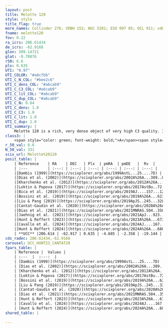 ```yaml
---
layout: post
title: Melotte 120
style: style
title_flag: true
more_names: Collinder 276; VDBH 152; NGC 5281; ESO 097 05; OCL 911; vdBergh-Hagen 152; MWSC 2161; FoF 1168
fname: melotte120
fov: 0.22
ra_icrs: 206.61434
de_icrs: -62.9168
glon: 309.14721
glat: -0.70876
r50: 6.6
plx: 0.635
UTI: "0.97"
UTI_COLOR: "#a8cfbb"
UTI_C_N_COL: "#bee2c6"
UTI_C_dens_COL: "#a6cab9"
UTI_C_C3_COL: "#a6cab9"
UTI_C_lit_COL: "#a6cab9"
UTI_C_dup_COL: "#a6cab9"
UTI_C_N: 0.84
UTI_C_dens: 1.0
UTI_C_C3: 1.0
UTI_C_lit: 1.0
UTI_C_dup: 1.0
UTI_summary: |
    Melotte 120 is a rich, very dense object of very high C3 quality. It is very well-studied in the literature.
class3: |
    <span style="color: green; font-weight: bold;">A</span><span style="color: green; font-weight: bold;">A</span>
r_50_val: 6.6
N_50_val: 331
scix_url: Melotte%20120
posit_table: |
    | Reference    | RA    | DEC   | Plx  | pmRA  | pmDE   |  Rv  |
    | :---         | :---: | :---: | :---: | :---: | :---: | :---: |
    |[Dambis (1999)](https://scixplorer.org/abs/1999AstL...25....7D) | 206.646 | -62.917 | -- | -- | -- | -- |
    |[Dias et al. (2002)](https://scixplorer.org/abs/2002A%26A...389..871D) | 206.646 | -62.917 | -- | -3.39 | -6.31 | -18.52 |
    |[Kharchenko et al. (2012)](https://scixplorer.org/abs/2012A%26A...543A.156K) | 206.64 | -62.925 | -- | -5.6 | -2.6 | -- |
    |[Loktin & Popova (2017)](https://scixplorer.org/abs/2017AstBu..72..257L) | 206.64 | -62.917 | -- | -7.291 | -2.693 | -18.5 |
    |[Bica et al. (2019)](https://scixplorer.org/abs/2019AJ....157...12B) | 206.642 | -62.913 | -- | -- | -- | -- |
    |[Bossini et al. (2019)](https://scixplorer.org/abs/2019A%26A...623A.108B) | 206.614 | -62.916 | -- | -- | -- | -- |
    |[Liu & Pang (2019)](https://scixplorer.org/abs/2019ApJS..245...32L) | 206.587 | -62.926 | 0.609 | -4.676 | -2.36 | -- |
    |[Cantat-Gaudin et al. (2020)](https://scixplorer.org/abs/2020A%26A...640A...1C) | 206.614 | -62.916 | 0.603 | -4.628 | -2.389 | -- |
    |[Dias et al. (2021)](https://scixplorer.org/abs/2021MNRAS.504..356D) | 206.618 | -62.912 | 0.612 | -4.635 | -2.395 | -- |
    |[Jaehnig et al. (2021)](https://scixplorer.org/abs/2021ApJ...923..129J) | 206.611 | -62.913 | 0.647 | -4.654 | -2.384 | -- |
    |[Hunt & Reffert (2023)](https://scixplorer.org/abs/2023A%26A...673A.114H) | 206.598 | -62.916 | 0.645 | -4.708 | -2.35 | -21.679 |
    |[Cavallo et al. (2024)](https://scixplorer.org/abs/2024AJ....167...12C) | 206.602 | -62.907 | 0.645 | -- | -- | -- |
    |[Hunt & Reffert (2024)](https://scixplorer.org/abs/2024A%26A...686A..42H) | 206.598 | -62.916 | 0.645 | -4.708 | -2.35 | -21.679 |
    | **UCC** |206.614 | -62.917 | 0.635 | -4.685 | -2.358 | -19.144 | 
cds_radec: 206.61434,-62.9168
carousel: UCC_HUNT23_CANTAT20
fpars_table: |
    | Reference |  Values |
    | :---  |  :---:  |
    | [Dambis (1999)](https://scixplorer.org/abs/1999AstL...25....7D) | `E_B-V_=0.232, DM0=10.65, log_age_=7.9` |
    | [Dias et al. (2002)](https://scixplorer.org/abs/2002A%26A...389..871D) | `E(B-V)=0.225, Dist=1108.0, Age=7.146, [Fe/H]=0.0` |
    | [Kharchenko et al. (2012)](https://scixplorer.org/abs/2012A%26A...543A.156K) | `e_bv=0.26, distance=1211, log_age=7.76` |
    | [Loktin & Popova (2017)](https://scixplorer.org/abs/2017AstBu..72..257L) | `E(B-V)=0.219, Dmod=10.259, logt=7.193` |
    | [Bossini et al. (2019)](https://scixplorer.org/abs/2019A%26A...623A.108B) | `AV=0.816, Dist=10.936, logA=7.669, Fe/H=-0.02` |
    | [Liu & Pang (2019)](https://scixplorer.org/abs/2019ApJS..245...32L) | `Age=0.051, Z=-0.25` |
    | [Cantat-Gaudin et al. (2020)](https://scixplorer.org/abs/2020A%26A...640A...1C) | `AVNN=0.66, DMNN=10.99, AgeNN=7.6` |
    | [Dias et al. (2021)](https://scixplorer.org/abs/2021MNRAS.504..356D) | `Av=0.928, Dist=1453, logage=7.78, [Fe/H]=0.033` |
    | [Hunt & Reffert (2023)](https://scixplorer.org/abs/2023A%26A...673A.114H) | `AV50=0.716, diffAV50=0.944, MOD50=10.847, logAge50=7.999` |
    | [Cavallo et al. (2024)](https://scixplorer.org/abs/2024AJ....167...12C) | `AV50=0.99, dMod50=10.55, logAge50=8.05, [Fe/H]50=-0.24` |
    | [Hunt & Reffert (2024)](https://scixplorer.org/abs/2024A%26A...686A..42H) | `MassJ=839.157` |
shared_table: |
    
---
```

